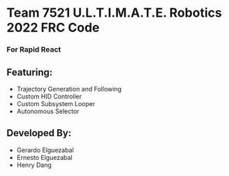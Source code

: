 # Team 7521 U.L.T.I.M.A.T.E. Robotics 2022 FRC Code
### For Rapid React

## Featuring:

- Trajectory Generation and Following
- Custom HID Controller
- Custom Subsystem Looper
- Autonomous Selector

## Developed By:
- Gerardo Elguezabal
- Ernesto Elguezabal
- Henry Dang

